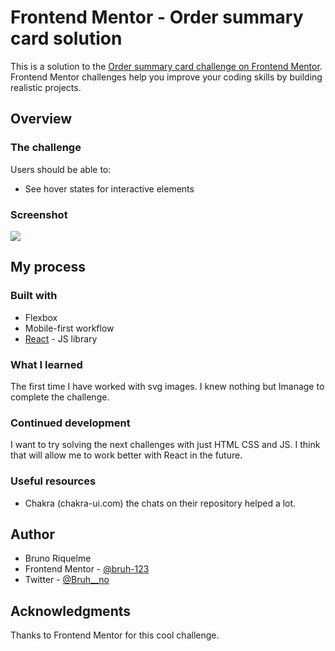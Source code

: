 # Frontend Mentor - Order summary card solution

This is a solution to the [Order summary card challenge on Frontend Mentor](https://www.frontendmentor.io/challenges/order-summary-component-QlPmajDUj). Frontend Mentor challenges help you improve your coding skills by building realistic projects. 


## Overview

### The challenge

Users should be able to:

- See hover states for interactive elements

### Screenshot

![](./screenshot_order_summary.jpeg)




## My process

### Built with

- Flexbox
- Mobile-first workflow
- [React](https://reactjs.org/) - JS library

### What I learned

The first time I have worked with svg images. I knew nothing but Imanage to complete the challenge.

### Continued development

I want to try solving the next challenges with just HTML CSS and JS. I think that will allow me to work better with React in the future.


### Useful resources

- Chakra (chakra-ui.com) the chats on their repository helped a lot.


## Author

- Bruno Riquelme
- Frontend Mentor - [@bruh-123](https://www.frontendmentor.io/profile/bruh-123)
- Twitter - [@Bruh__no](https://twitter.com/Bruh__no)


## Acknowledgments

Thanks to Frontend Mentor for this cool challenge.
